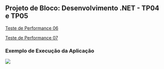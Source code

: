 ## Projeto de Bloco: Desenvolvimento .NET - TP04 e TP05

[Teste de Performance 06](https://lms.infnet.edu.br/moodle/mod/assign/view.php?id=275929)

[Teste de Performance 07](https://lms.infnet.edu.br/moodle/mod/assign/view.php?id=275937)

### Exemplo de Execução da Aplicação

![](images/app.png)
